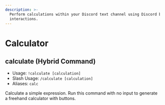 ```yaml
---
description: >-
  Perform calculations within your Discord text channel using Discord button
  interactions.
---
```


# Calculator

## calculate (Hybrid Command)

* Usage: `!calculate [calculation]`
* Slash Usage: `/calculate [calculation]`
* Aliases: `calc`

Calculate a simple expression. Run this command with no input to generate a freehand calculator with buttons.&#x20;
